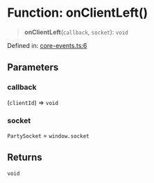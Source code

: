 # Function: onClientLeft()

> **onClientLeft**(`callback`, `socket`): `void`

Defined in: [core-events.ts:6](https://github.com/benallfree/lab13/blob/55b13e2c02a360fdce138b0495c78378f8c063b1/sdk/src/online/core-events.ts#L6)

## Parameters

### callback

(`clientId`) => `void`

### socket

`PartySocket` = `window.socket`

## Returns

`void`
